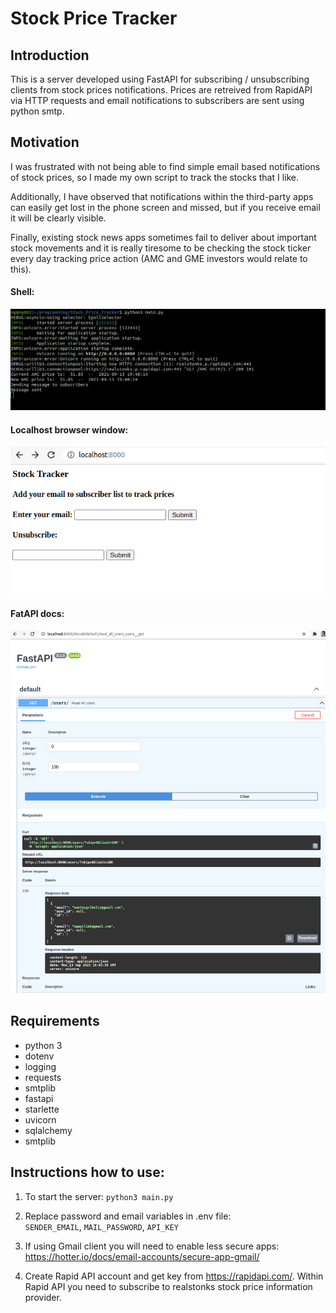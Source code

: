 # Stock Price Tracker

## Introduction
This is a server developed using FastAPI for subscribing / unsubscribing clients from stock prices notifications. Prices are retreived from RapidAPI via HTTP requests and email notifications to subscribers are sent using python smtp.

## Motivation
I was frustrated with not being able to find simple email based notifications of stock prices, so I made my own script to track the stocks that I like.

Additionally, I have observed that notifications within the third-party apps can easily get lost in the phone screen and missed, but if you receive email it will be clearly visible.

Finally, existing stock news apps sometimes fail to deliver about important stock movements and it is really tiresome to be checking the stock ticker every day tracking price action (AMC and GME investors would relate to this). 


#### Shell:

![Alt text](images/screenshot.png?raw=true "commandline")

#### Localhost browser window:

![Alt text](images/screenshot1.png?raw=true "browser_window")

#### FatAPI docs:

![Alt text](images/screenshot2.png?raw=true "fastapi_swagger")


## Requirements
* python 3
* dotenv
* logging
* requests
* smtplib
* fastapi
* starlette
* uvicorn
* sqlalchemy
* smtplib 

## Instructions how to use: 
1. To start the server: `python3 main.py`<br />
   

2. Replace password and email variables in .env file:<br />
	`SENDER_EMAIL`, `MAIL_PASSWORD`, `API_KEY`

3. If using Gmail client you will need to enable less secure apps: https://hotter.io/docs/email-accounts/secure-app-gmail/

4. Create Rapid API account and get key from https://rapidapi.com/. Within Rapid API you need to subscribe to realstonks stock price information provider.
